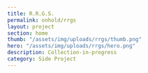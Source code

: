 ```yaml
---
title: R.R.G.S.
permalink: onhold/rrgs
layout: project
section: home
thumb: "/assets/img/uploads/rrgs/thumb.png"
hero: "/assets/img/uploads/rrgs/hero.png"
description: Collection-in-progress
category: Side Project
---
```


